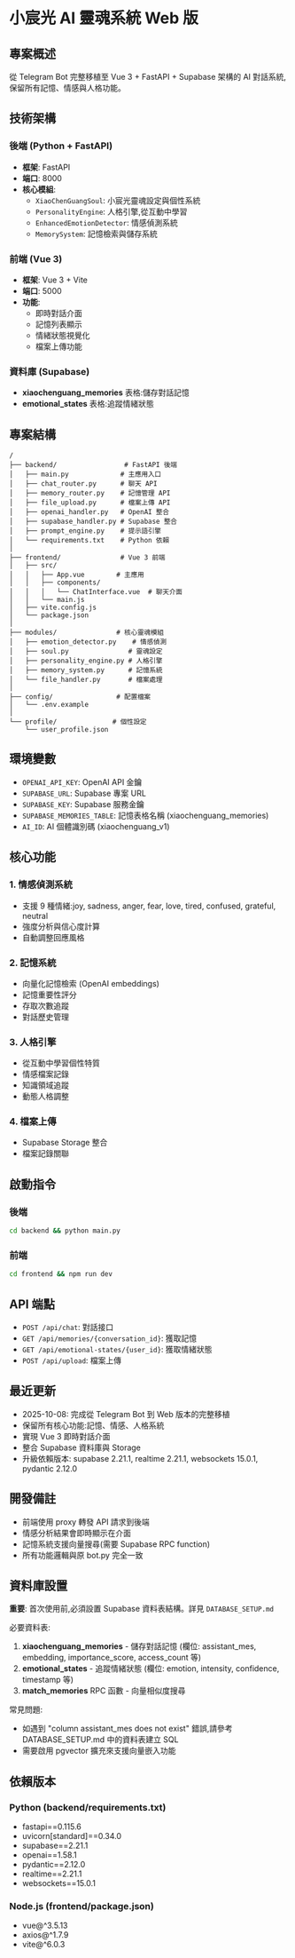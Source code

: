 # 小宸光 AI 靈魂系統 Web 版

## 專案概述
從 Telegram Bot 完整移植至 Vue 3 + FastAPI + Supabase 架構的 AI 對話系統,保留所有記憶、情感與人格功能。

## 技術架構

### 後端 (Python + FastAPI)
- **框架**: FastAPI
- **端口**: 8000
- **核心模組**:
  - `XiaoChenGuangSoul`: 小宸光靈魂設定與個性系統
  - `PersonalityEngine`: 人格引擎,從互動中學習
  - `EnhancedEmotionDetector`: 情感偵測系統
  - `MemorySystem`: 記憶檢索與儲存系統

### 前端 (Vue 3)
- **框架**: Vue 3 + Vite
- **端口**: 5000
- **功能**:
  - 即時對話介面
  - 記憶列表顯示
  - 情緒狀態視覺化
  - 檔案上傳功能

### 資料庫 (Supabase)
- **xiaochenguang_memories** 表格:儲存對話記憶
- **emotional_states** 表格:追蹤情緒狀態

## 專案結構

```
/
├── backend/                 # FastAPI 後端
│   ├── main.py             # 主應用入口
│   ├── chat_router.py      # 聊天 API
│   ├── memory_router.py    # 記憶管理 API
│   ├── file_upload.py      # 檔案上傳 API
│   ├── openai_handler.py   # OpenAI 整合
│   ├── supabase_handler.py # Supabase 整合
│   ├── prompt_engine.py    # 提示語引擎
│   └── requirements.txt    # Python 依賴
│
├── frontend/               # Vue 3 前端
│   ├── src/
│   │   ├── App.vue        # 主應用
│   │   ├── components/
│   │   │   └── ChatInterface.vue  # 聊天介面
│   │   └── main.js
│   ├── vite.config.js
│   └── package.json
│
├── modules/               # 核心靈魂模組
│   ├── emotion_detector.py    # 情感偵測
│   ├── soul.py               # 靈魂設定
│   ├── personality_engine.py # 人格引擎
│   ├── memory_system.py      # 記憶系統
│   └── file_handler.py       # 檔案處理
│
├── config/                # 配置檔案
│   └── .env.example
│
└── profile/              # 個性設定
    └── user_profile.json
```

## 環境變數

- `OPENAI_API_KEY`: OpenAI API 金鑰
- `SUPABASE_URL`: Supabase 專案 URL
- `SUPABASE_KEY`: Supabase 服務金鑰
- `SUPABASE_MEMORIES_TABLE`: 記憶表格名稱 (xiaochenguang_memories)
- `AI_ID`: AI 個體識別碼 (xiaochenguang_v1)

## 核心功能

### 1. 情感偵測系統
- 支援 9 種情緒:joy, sadness, anger, fear, love, tired, confused, grateful, neutral
- 強度分析與信心度計算
- 自動調整回應風格

### 2. 記憶系統
- 向量化記憶檢索 (OpenAI embeddings)
- 記憶重要性評分
- 存取次數追蹤
- 對話歷史管理

### 3. 人格引擎
- 從互動中學習個性特質
- 情感檔案記錄
- 知識領域追蹤
- 動態人格調整

### 4. 檔案上傳
- Supabase Storage 整合
- 檔案記錄關聯

## 啟動指令

### 後端
```bash
cd backend && python main.py
```

### 前端
```bash
cd frontend && npm run dev
```

## API 端點

- `POST /api/chat`: 對話接口
- `GET /api/memories/{conversation_id}`: 獲取記憶
- `GET /api/emotional-states/{user_id}`: 獲取情緒狀態
- `POST /api/upload`: 檔案上傳

## 最近更新

- 2025-10-08: 完成從 Telegram Bot 到 Web 版本的完整移植
- 保留所有核心功能:記憶、情感、人格系統
- 實現 Vue 3 即時對話介面
- 整合 Supabase 資料庫與 Storage
- 升級依賴版本: supabase 2.21.1, realtime 2.21.1, websockets 15.0.1, pydantic 2.12.0

## 開發備註

- 前端使用 proxy 轉發 API 請求到後端
- 情感分析結果會即時顯示在介面
- 記憶系統支援向量搜尋(需要 Supabase RPC function)
- 所有功能邏輯與原 bot.py 完全一致

## 資料庫設置

**重要**: 首次使用前,必須設置 Supabase 資料表結構。詳見 `DATABASE_SETUP.md`

必要資料表:
1. **xiaochenguang_memories** - 儲存對話記憶 (欄位: assistant_mes, embedding, importance_score, access_count 等)
2. **emotional_states** - 追蹤情緒狀態 (欄位: emotion, intensity, confidence, timestamp 等)
3. **match_memories** RPC 函數 - 向量相似度搜尋

常見問題:
- 如遇到 "column assistant_mes does not exist" 錯誤,請參考 DATABASE_SETUP.md 中的資料表建立 SQL
- 需要啟用 pgvector 擴充來支援向量嵌入功能

## 依賴版本

### Python (backend/requirements.txt)
- fastapi==0.115.6
- uvicorn[standard]==0.34.0
- supabase==2.21.1
- openai==1.58.1
- pydantic==2.12.0
- realtime==2.21.1
- websockets==15.0.1

### Node.js (frontend/package.json)
- vue@^3.5.13
- axios@^1.7.9
- vite@^6.0.3
